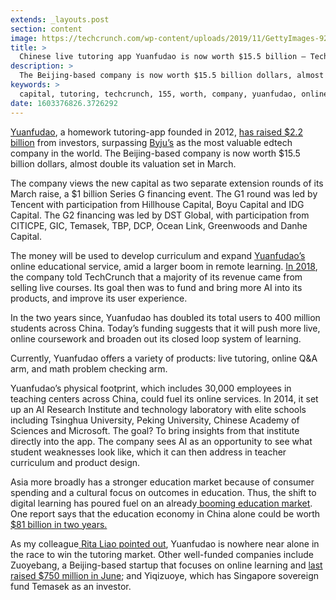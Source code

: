 ```yaml
--- 
extends: _layouts.post 
section: content 
image: https://techcrunch.com/wp-content/uploads/2019/11/GettyImages-925988314.jpg?w=400 
title: > 
  Chinese live tutoring app Yuanfudao is now worth $15.5 billion – TechCrunch 
description: > 
  The Beijing-based company is now worth $15.5 billion dollars, almost double its valuation set in March.The G1 round was led by Tencent with participation from Hillhouse Capital, Boyu Capital and IDG Capital.Today’s funding suggests that it will push more live, online coursework and broaden out its closed loop system of learning.Currently, Yuanfudao offers a variety of products: live tutoring, online Q&A arm, and math problem checking arm.Asia more broadly has a stronger education market because of consumer spending and a cultural focus on outcomes in education. 
keywords: > 
  capital, tutoring, techcrunch, 155, worth, company, yuanfudao, online, learning, education, live, app, billion, market, chinese, china 
date: 1603376826.3726292 
--- 
```

<div><p id="speakable-summary"><a href="https://www.crunchbase.com/organization/yuanfudao">Yuanfudao</a>, a homework tutoring-app founded in 2012, <a href="https://finance.yahoo.com/finance/news/yuanfudao-raises-us-2-2-113600015.html">has raised $2.2 billion</a> from investors, surpassing <a href="https://byjus.com/us/">Byju&#8217;s</a> as the most valuable edtech company in the world. The Beijing-based company is now worth $15.5 billion dollars, almost double its valuation set in March.</p>
<p>The company views the new capital as two separate extension rounds of its March raise, a $1 billion Series G financing event. The G1 round was led by Tencent with participation from Hillhouse Capital, Boyu Capital and IDG Capital. The G2 financing was led by DST Global, with participation from CITICPE, GIC, Temasek, TBP, DCP, Ocean Link, Greenwoods and Danhe Capital.</p>
<p>The money will be used to develop curriculum and expand <a class="crunchbase-link" href="https://crunchbase.com/organization/yuanfudao" target="_blank">Yuanfudao&#8217;s </a> online educational service, amid a larger boom in remote learning. <a href="https://techcrunch.com/2018/12/26/yuanfudao-raises-300-million/">In 2018</a>, the company told TechCrunch that a majority of its revenue came from selling live courses. Its goal then was to fund and bring more AI into its products, and improve its user experience.</p>
<p>In the two years since, Yuanfudao has doubled its total users to 400 million students across China. Today&#8217;s funding suggests that it will push more live, online coursework and broaden out its closed loop system of learning.</p>
<p>Currently, Yuanfudao offers a variety of products: live tutoring, online Q&amp;A arm, and math problem checking arm.</p>
<p>Yuanfudao&#8217;s physical footprint, which includes 30,000 employees in teaching centers across China, could fuel its online services. In 2014, it set up an AI Research Institute and technology laboratory with elite schools including Tsinghua University, Peking University, Chinese Academy of Sciences and Microsoft. The goal? To bring insights from that institute directly into the app. The company sees AI as an opportunity to see what student weaknesses look like, which it can then address in teacher curriculum and product design.</p>
<p>Asia more broadly has a stronger education market because of consumer spending and a cultural focus on outcomes in education. Thus, the shift to digital learning has poured fuel on an already<a href="https://techcrunch.com/2020/02/23/china-roundup-tech-companies-coronavirus/"> booming education market</a>. One report says that the education economy in China alone could be worth <a href="https://techcrunch.com/2020/06/29/chinese-online-learning-app-zuoyebang-raises-750m/">$81 billion in two years.</a></p>
<p>As my colleague<a href="https://techcrunch.com/2018/12/26/yuanfudao-raises-300-million/"> Rita Liao pointed out</a>, Yuanfudao is nowhere near alone in the race to win the tutoring market. Other well-funded companies include Zuoyebang, a Beijing-based startup that focuses on online learning and <a href="https://techcrunch.com/2020/06/29/chinese-online-learning-app-zuoyebang-raises-750m/">last raised $750 million in June</a>; and Yiqizuoye, which has Singapore sovereign fund Temasek as an investor.</p>
</div>